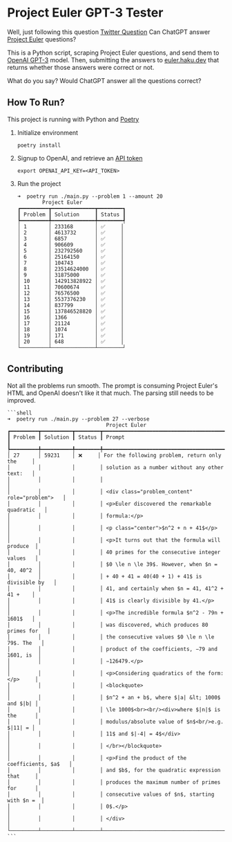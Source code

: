 # Project Euler GPT-3 Tester

Well, just following this question [Twitter Question](https://twitter.com/Arbel2025/status/1622223633853603841)
Can ChatGPT answer [Project Euler](https://projecteuler.net/) questions?

This is a Python script, scraping Project Euler questions, and send them to [OpenAI GPT-3](https://platform.openai.com/docs/models/gpt-3) model.
Then, submitting the answers to [euler.haku.dev](https://euler.haku.dev/) that returns whether those answers were correct or not.


What do you say?
Would ChatGPT answer all the questions correct?

## How To Run?

This project is running with Python and [Poetry](https://python-poetry.org/docs/#installation)


1. Initialize environment
    ```shell
    poetry install
    ```

1. Signup to OpenAI, and retrieve an [API token](https://platform.openai.com/docs/quickstart/build-your-application)
    ```shell
    export OPENAI_API_KEY=<API_TOKEN>
    ```

1. Run the project
    ```shell
    ➜  poetry run ./main.py --problem 1 --amount 20
            Project Euler           
    ┏━━━━━━━━━┳━━━━━━━━━━━━━━┳━━━━━━━━┓
    ┃ Problem ┃ Solution     ┃ Status ┃
    ┡━━━━━━━━━╇━━━━━━━━━━━━━━╇━━━━━━━━┩
    │ 1       │ 233168       │ ✅     │
    │ 2       │ 4613732      │ ✅     │
    │ 3       │ 6857         │ ✅     │
    │ 4       │ 906609       │ ✅     │
    │ 5       │ 232792560    │ ✅     │
    │ 6       │ 25164150     │ ✅     │
    │ 7       │ 104743       │ ✅     │
    │ 8       │ 23514624000  │ ✅     │
    │ 9       │ 31875000     │ ✅     │
    │ 10      │ 142913828922 │ ✅     │
    │ 11      │ 70600674     │ ✅     │
    │ 12      │ 76576500     │ ✅     │
    │ 13      │ 5537376230   │ ✅     │
    │ 14      │ 837799       │ ✅     │
    │ 15      │ 137846528820 │ ✅     │
    │ 16      │ 1366         │ ✅     │
    │ 17      │ 21124        │ ✅     │
    │ 18      │ 1074         │ ✅     │
    │ 19      │ 171          │ ✅     │
    │ 20      │ 648          │ ✅     │
    └─────────┴──────────────┴────────┘
    ```

## Contributing

Not all the problems run smooth. The prompt is consuming Project Euler's HTML and OpenAI doesn't like it that much.
The parsing still needs to be improved.

    ```shell
    ➜  poetry run ./main.py --problem 27 --verbose
                                    Project Euler                                  
    ┏━━━━━━━━━┳━━━━━━━━━━┳━━━━━━━━┳━━━━━━━━━━━━━━━━━━━━━━━━━━━━━━━━━━━━━━━━━━━━━━━━┓
    ┃ Problem ┃ Solution ┃ Status ┃ Prompt                                         ┃
    ┡━━━━━━━━━╇━━━━━━━━━━╇━━━━━━━━╇━━━━━━━━━━━━━━━━━━━━━━━━━━━━━━━━━━━━━━━━━━━━━━━━┩
    │ 27      │ 59231    │ ❌     │ For the following problem, return only the     │
    │         │          │        │ solution as a number without any other text:   │
    │         │          │        │                                                │
    │         │          │        │ <div class="problem_content" role="problem">   │
    │         │          │        │ <p>Euler discovered the remarkable quadratic   │
    │         │          │        │ formula:</p>                                   │
    │         │          │        │ <p class="center">$n^2 + n + 41$</p>           │
    │         │          │        │ <p>It turns out that the formula will produce  │
    │         │          │        │ 40 primes for the consecutive integer values   │
    │         │          │        │ $0 \le n \le 39$. However, when $n = 40, 40^2  │
    │         │          │        │ + 40 + 41 = 40(40 + 1) + 41$ is divisible by   │
    │         │          │        │ 41, and certainly when $n = 41, 41^2 + 41 +    │
    │         │          │        │ 41$ is clearly divisible by 41.</p>            │
    │         │          │        │ <p>The incredible formula $n^2 - 79n + 1601$   │
    │         │          │        │ was discovered, which produces 80 primes for   │
    │         │          │        │ the consecutive values $0 \le n \le 79$. The   │
    │         │          │        │ product of the coefficients, −79 and 1601, is  │
    │         │          │        │ −126479.</p>                                   │
    │         │          │        │ <p>Considering quadratics of the form:</p>     │
    │         │          │        │ <blockquote>                                   │
    │         │          │        │ $n^2 + an + b$, where $|a| &lt; 1000$ and $|b| │
    │         │          │        │ \le 1000$<br><br/><div>where $|n|$ is the      │
    │         │          │        │ modulus/absolute value of $n$<br/>e.g. $|11| = │
    │         │          │        │ 11$ and $|-4| = 4$</div>                       │
    │         │          │        │ </br></blockquote>                             │
    │         │          │        │ <p>Find the product of the coefficients, $a$   │
    │         │          │        │ and $b$, for the quadratic expression that     │
    │         │          │        │ produces the maximum number of primes for      │
    │         │          │        │ consecutive values of $n$, starting with $n =  │
    │         │          │        │ 0$.</p>                                        │
    │         │          │        │ </div>                                         │
    └─────────┴──────────┴────────┴────────────────────────────────────────────────┘
    ```
